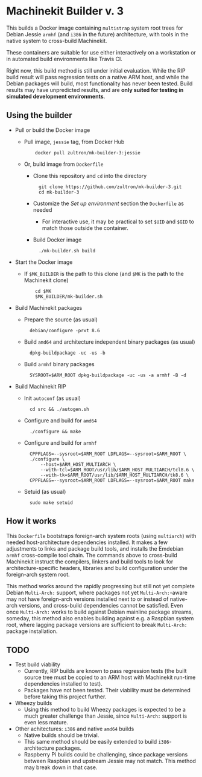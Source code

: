 # Machinekit Builder v. 3

This builds a Docker image containing `multistrap` system root trees
for Debian Jessie `armhf` (and `i386` in the future) architecture,
with tools in the native system to cross-build Machinekit.

These containers are suitable for use either interactively on a
workstation or in automated build environments like Travis CI.

Right now, this build method is still under initial evaluation.  While
the RIP build result will pass regression tests on a native ARM host,
and while the Debian packages will build, most functionality has never
been tested.  Build results may have unpredicted results, and are
**only suited for testing in simulated development environments**.

## Using the builder

- Pull or build the Docker image
  - Pull image, `jessie` tag, from Docker Hub

            docker pull zultron/mk-builder-3:jessie

  - Or, build image from `Dockerfile`
	- Clone this repository and `cd` into the directory

            git clone https://github.com/zultron/mk-builder-3.git
			cd mk-builder-3

	- Customize the *Set up environment* section the `Dockerfile` as
	  needed
	  - For interactive use, it may be practical to set `$UID` and
		 `$GID` to match those outside the container.
	- Build Docker image

	        ./mk-builder.sh build

- Start the Docker image
  - If `$MK_BUILDER` is the path to this clone (and `$MK` is the path
    to the Machinekit clone)

            cd $MK
            $MK_BUILDER/mk-builder.sh

- Build Machinekit packages
  - Prepare the source (as usual)

		  debian/configure -prxt 8.6

  - Build `amd64` and architecture independent binary packages (as usual)

		  dpkg-buildpackage -uc -us -b

  - Build `armhf` binary packages

		  SYSROOT=$ARM_ROOT dpkg-buildpackage -uc -us -a armhf -B -d

- Build Machinekit RIP
  - Init `autoconf` (as usual)

		  cd src && ./autogen.sh

  - Configure and build for `amd64`

		  ./configure && make

  - Configure and build for `armhf`

		  CPPFLAGS=--sysroot=$ARM_ROOT LDFLAGS=--sysroot=$ARM_ROOT \
		  ./configure \
			  --host=$ARM_HOST_MULTIARCH \
			  --with-tcl=$ARM_ROOT/usr/lib/$ARM_HOST_MULTIARCH/tcl8.6 \
			  --with-tk=$ARM_ROOT/usr/lib/$ARM_HOST_MULTIARCH/tk8.6 \
		  CPPFLAGS=--sysroot=$ARM_ROOT LDFLAGS=--sysroot=$ARM_ROOT make

  - Setuid (as usual)

		  sudo make setuid

## How it works

This `Dockerfile` bootstraps foreign-arch system roots (using
`multiarch`) with needed host-architecture dependencies installed.  It
makes a few adjustments to links and package build tools, and installs
the Emdebian `armhf` cross-compile tool chain.  The commands above to
cross-build Machinekit instruct the compilers, linkers and build tools
to look for architecture-specific headers, libraries and build
configuration under the foreign-arch system root.

This method works around the rapidly progressing but still not yet
complete Debian `Multi-Arch:` support, where packages not yet
`Multi-Arch:`-aware may not have foreign-arch versions installed next
to or instead of native-arch versions, and cross-build dependencies
cannot be satisfied.  Even once `Multi-Arch:` works to build against
Debian mainline package streams, someday, this method also enables
building against e.g. a Raspbian system root, where lagging package
versions are sufficient to break `Multi-Arch:` package installation.


## TODO

- Test build viability
  - Currently, RIP builds are known to pass regression tests (the
    built source tree must be copied to an ARM host with Machinekit
    run-time dependencies installed to test).
  - Packages have not been tested.  Their viability must be determined
    before taking this project further.
- Wheezy builds
  - Using this method to build Wheezy packages is expected to be a
    much greater challenge than Jessie, since `Multi-Arch:` support is
    even less mature.
- Other achitectures:  `i386` and native `amd64` builds
  - Native builds should be trivial.
  - This same method should be easily extended to build
    `i386`-architecture packages.
  - Raspberry Pi builds could be challenging, since package versions
    between Raspbian and upstream Jessie may not match.  This method
    may break down in that case.
